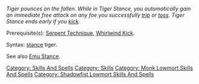 *Tiger pounces on the fallen. While in Tiger Stance, you automatically
gain an immediate free attack on any foe you successfully
[trip](Trip.md "wikilink") or [toss](Toss.md "wikilink"). Tiger Stance
ends early if you [kick](Kick.md "wikilink").*

Prerequisite(s): [Serpent Technique](Serpent_Technique.md "wikilink"),
[Whirlwind Kick](Whirlwind_Kick.md "wikilink").

Syntax: [stance](Stance.md "wikilink") tiger.

See also [Emu Stance](Emu_Stance.md "wikilink").

[Category: Skills And Spells](Category:_Skills_And_Spells "wikilink")
[Category: Skills](Category:_Skills "wikilink") [Category: Monk Lowmort
Skills And Spells](Category:_Monk_Lowmort_Skills_And_Spells "wikilink")
[Category: Shadowfist Lowmort Skills And
Spells](Category:_Shadowfist_Lowmort_Skills_And_Spells "wikilink")
